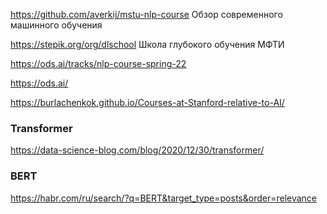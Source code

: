 https://github.com/averkij/mstu-nlp-course Обзор современного машинного обучения

https://stepik.org/org/dlschool  Школа глубокого обучения МФТИ

https://ods.ai/tracks/nlp-course-spring-22 

https://ods.ai/

https://burlachenkok.github.io/Courses-at-Stanford-relative-to-AI/


### Transformer

https://data-science-blog.com/blog/2020/12/30/transformer/ 

### BERT
https://habr.com/ru/search/?q=BERT&target_type=posts&order=relevance
